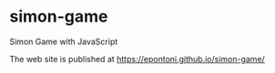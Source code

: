 # simon-game
Simon Game with JavaScript

The web site is published at https://epontoni.github.io/simon-game/
